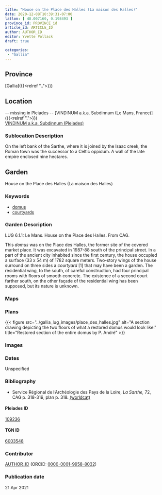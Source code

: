 ```yaml
---
title: "House on the Place des Halles (La maison des Halles)"
date: 2020-12-08T10:39:31-07:00
latlon: [ 48.007160, 0.198493 ]
province_id: PROVINCE_id
article_id: ARTICLE_ID
author: AUTHOR_ID
editor: Yvette Pollack
draft: true

categories:
 - "Gallia"
---
```


## Province
[Gallia]({{<relref "..">}})

## Location
-- missing in Pleiades --
[VINDINUM a.k.a. Subdinnum (Le Mans, France)]({{<relref ".">}}) \
[VINDINUM a.k.a. Subdinnum (Pleiades)](https://pleiades.stoa.org/places/109236)

<!--### Location Description-->

<!-- LEAVE THIS BLANK FOR NOW -->

<!-- ## Sublocation-->

<!--
[AREA WITHIN LOCATION, LIKE “PALATINE HILL”](GEOREFERENCE LINK)
A sublocation is any area larger than an individual garden, but located within a location. I would always try to include a link to a controlled vocabulary here if possible. This ID may well be different from the Garden ID, e.g., Pompeii versus a Garden in one of the houses which has its own Pleiades ID.
-->

### Sublocation Description

On the left bank of the Sarthe, where it is joined by the Isaac creek, the Roman town was the successor to a Celtic oppidum. A wall of the late empire enclosed nine hectares.

## Garden
House on the Place des Halles (La maison des Halles)

### Keywords
- [domus](http://vocab.getty.edu/page/aat/300005506)
- [courtyards](http://vocab.getty.edu/page/aat/300004095)


### Garden Description

LUG 6.1.1: Le Mans. House on the Place des Halles. From CAG.

This *domus* was on the Place des Halles, the former site of the covered market place. It was excavated in 1987-88 south of the principal street. In a part of the ancient city inhabited since the first century, the house occupied a surface (33 x 54 m) of 1782 square meters. Two-story wings of the house surround on three sides a *courtyard* [1] that may have been a garden. The residential wing, to the south, of careful construction, had four principal rooms with floors of smooth concrete. The existence of a second court farther south, on the other façade of the residential wing has been supposed, but its nature is unknown.

<!-- Description was in draft, not final. -->

### Maps

<!--
{{< figure src="IMG_URL" alt="ALT_TEXT" title="CAPTION" >}}
-->

### Plans
{{< figure src="../gallia_lug_images/place_des_halles.jpg" alt="A section drawing depicting the two floors of what a restored domus would look like." title="Restored section of the entire domus by P. André" >}}
<!--
{{< figure src="IMG_URL" alt="ALT_TEXT" title="CAPTION" >}}
-->

### Images

<!--
{{< figure src="IMG_URL" alt="ALT_TEXT" title="CAPTION" >}}
-->

### Dates
Unspecified

### Bibliography
- Service  Régional  de  l’Archéologie  des  Pays  de  la  Loire,  *La  Sarthe,*  72,  CAG p. 318-319,  plan  p. 318. [(worldcat)](http://www.worldcat.org/oclc/316192643)


<!--#### Periodo ID-->

<!-- [PERIODO_ID](https://pleiades.stoa.org/places/PLEIADES_ID) -->

#### Pleiades ID

[109236](https://pleiades.stoa.org/places/109236)

#### TGN ID
[6003548](http://vocab.getty.edu/page/tgn/6003548)

### Contributor
[AUTHOR_ID](link) (ORCID: [0000-0001-9958-8032](https://orcid.org/0000-0001-9958-8032))

### Publication date

21 Apr 2021

<!--### Related articles-->

<!-- Links to other related articles. Leave blank for now -->